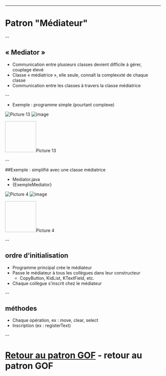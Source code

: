---

<!-- .slide: id="mediateur" -->
# Patron "Médiateur"

--

## « Mediator »
- Communication entre plusieurs classes devient difficile à gérer, couplage élevé
- Classe « médiatrice », elle seule, connaît la complexxté de chaque classe
- Communication entre les classes à travers la classe médiatrice

--

- Exemple : programme simple (pourtant complexe)

![Picture 13]()
![image](/assets/LOG210-08-04-patron-mediateur.pptx/image1.png)

<img width='100' height='100' data-src=''>Picture 13</img>

--

##Exemple : simplifié avec une classe médiatrice
- Mediator.java
- {ExempleMediator}

![Picture 4]()
![image](/assets/LOG210-08-04-patron-mediateur.pptx/image2.png)

<img width='100' height='100' data-src=''>Picture 4</img>





--

## ordre d’initialisation
- Programme principal crée le médiateur
- Passe le médiateur à tous les collègues dans leur constructeur
  - CopyButton, KidList, KTextField, etc.
- Chaque collègue s’inscrit chez le médiateur



--

## méthodes
- Chaque opération, ex : move, clear, select
- Inscription (ex : registerText)

--

# **[Retour au patron GOF](#gof)** - retour au patron GOF
